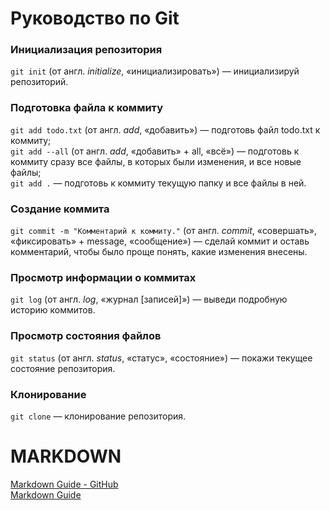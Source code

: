 # Руководство по Git
### Инициализация репозитория
`git init` (от англ. *initialize*, «инициализировать») — инициализируй репозиторий.
### Подготовка файла к коммиту
`git add todo.txt` (от англ. *add*, «добавить») — подготовь файл todo.txt к коммиту;<br>
`git add --all` (от англ. *add*, «добавить» + all, «всё») — подготовь к коммиту сразу все файлы, в которых были изменения, и все новые файлы;<br>
`git add .` — подготовь к коммиту текущую папку и все файлы в ней.
### Создание коммита
`git commit -m "Комментарий к коммиту."` (от англ. *commit*, «совершать», «фиксировать» + message, «сообщение») — сделай коммит и оставь комментарий, чтобы было проще понять, какие изменения внесены.
### Просмотр информации о коммитах
`git log` (от англ. *log*, «журнал [записей]») — выведи подробную историю коммитов.
### Просмотр состояния файлов
`git status` (от англ. *status*, «статус», «состояние») — покажи текущее состояние репозитория.
### Клонирование
`git clone` — клонирование репозитория.

# MARKDOWN
[Markdown Guide - GitHub](https://gist.github.com/fomvasss/8dd8cd7f88c67a4e3727f9d39224a84c)<br>
[Markdown Guide](https://www.markdownguide.org/cheat-sheet/)